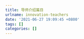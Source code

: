 ```yaml
---
title: 导师介绍篇目
urlname: innovation-teachers
date: '2021-06-27 19:09:45 +0800'
tags: []
categories: []
---
```


